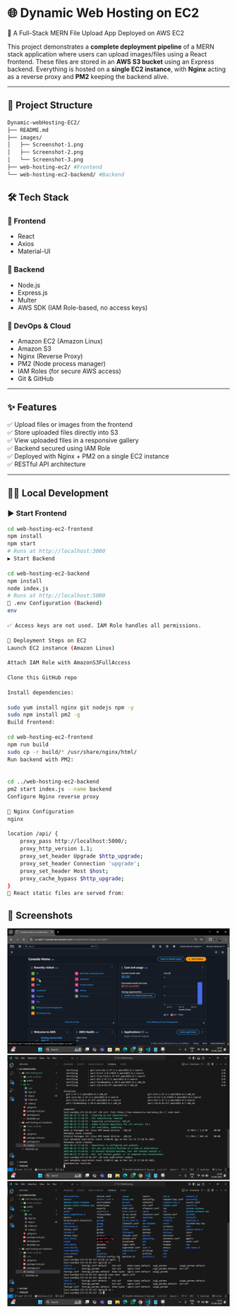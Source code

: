 # 🌐 Dynamic Web Hosting on EC2

🚀 A Full-Stack MERN File Upload App Deployed on AWS EC2

This project demonstrates a **complete deployment pipeline** of a MERN stack application where users can upload images/files using a React frontend. These files are stored in an **AWS S3 bucket** using an Express backend. Everything is hosted on a **single EC2 instance**, with **Nginx** acting as a reverse proxy and **PM2** keeping the backend alive.

---

## 📁 Project Structure

```bash
Dynamic-webHosting-EC2/
├── README.md
├── images/
│   ├── Screenshot-1.png
│   ├── Screenshot-2.png
│   └── Screenshot-3.png
├── web-hosting-ec2/ #Frontend
└── web-hosting-ec2-backend/ #Backend

``` 

## 🛠️ Tech Stack

### 🔹 Frontend
- React
- Axios
- Material-UI

### 🔹 Backend
- Node.js
- Express.js
- Multer
- AWS SDK (IAM Role-based, no access keys)

### 🔹 DevOps & Cloud
- Amazon EC2 (Amazon Linux)
- Amazon S3
- Nginx (Reverse Proxy)
- PM2 (Node process manager)
- IAM Roles (for secure AWS access)
- Git & GitHub

---

## ✨ Features

✅ Upload files or images from the frontend  
✅ Store uploaded files directly into S3  
✅ View uploaded files in a responsive gallery  
✅ Backend secured using IAM Role  
✅ Deployed with Nginx + PM2 on a single EC2 instance  
✅ RESTful API architecture

---

## 🧑‍💻 Local Development

### ▶️ Start Frontend
```bash
cd web-hosting-ec2-frontend
npm install
npm start
# Runs at http://localhost:3000
▶️ Start Backend

cd web-hosting-ec2-backend
npm install
node index.js
# Runs at http://localhost:5000
📄 .env Configuration (Backend)
env

✅ Access keys are not used. IAM Role handles all permissions.

🚀 Deployment Steps on EC2
Launch EC2 instance (Amazon Linux)

Attach IAM Role with AmazonS3FullAccess

Clone this GitHub repo

Install dependencies:

sudo yum install nginx git nodejs npm -y
sudo npm install pm2 -g
Build frontend:

cd web-hosting-ec2-frontend
npm run build
sudo cp -r build/* /usr/share/nginx/html/
Run backend with PM2:


cd ../web-hosting-ec2-backend
pm2 start index.js --name backend
Configure Nginx reverse proxy

🔁 Nginx Configuration
nginx

location /api/ {
    proxy_pass http://localhost:5000/;
    proxy_http_version 1.1;
    proxy_set_header Upgrade $http_upgrade;
    proxy_set_header Connection 'upgrade';
    proxy_set_header Host $host;
    proxy_cache_bypass $http_upgrade;
}
📁 React static files are served from:

```
## 📸 Screenshots
![Screenshot 1](./images/Screenshot-1.png)  
![Screenshot 2](./images/Screenshot-2.png)  
![Screenshot 3](./images/Screenshot-3.png)
